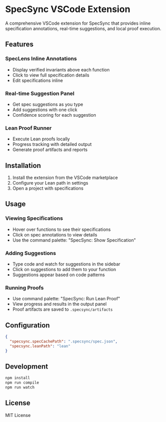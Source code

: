 # SpecSync VSCode Extension

A comprehensive VSCode extension for SpecSync that provides inline specification annotations, real-time suggestions, and local proof execution.

## Features

### SpecLens Inline Annotations
- Display verified invariants above each function
- Click to view full specification details
- Edit specifications inline

### Real-time Suggestion Panel
- Get spec suggestions as you type
- Add suggestions with one click
- Confidence scoring for each suggestion

### Lean Proof Runner
- Execute Lean proofs locally
- Progress tracking with detailed output
- Generate proof artifacts and reports

## Installation

1. Install the extension from the VSCode marketplace
2. Configure your Lean path in settings
3. Open a project with specifications

## Usage

### Viewing Specifications
- Hover over functions to see their specifications
- Click on spec annotations to view details
- Use the command palette: "SpecSync: Show Specification"

### Adding Suggestions
- Type code and watch for suggestions in the sidebar
- Click on suggestions to add them to your function
- Suggestions appear based on code patterns

### Running Proofs
- Use command palette: "SpecSync: Run Lean Proof"
- View progress and results in the output panel
- Proof artifacts are saved to `.specsync/artifacts`

## Configuration

```json
{
  "specsync.specCachePath": ".specsync/spec.json",
  "specsync.leanPath": "lean"
}
```

## Development

```bash
npm install
npm run compile
npm run watch
```

## License

MIT License
